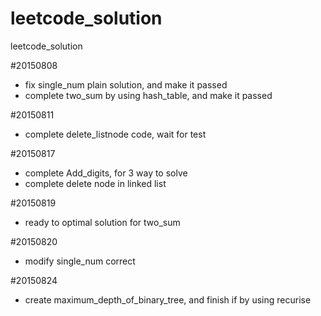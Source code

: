 # leetcode_solution
leetcode_solution

#20150808
- fix single_num plain solution, and make it passed
- complete two_sum by using hash_table, and make it passed

#20150811
- complete delete_listnode code, wait for test

#20150817
- complete Add_digits, for 3 way to solve
- complete delete node in linked list

#20150819
- ready to optimal solution for two_sum

#20150820
- modify single_num correct

#20150824
- create maximum_depth_of_binary_tree, and finish if by using recurise

